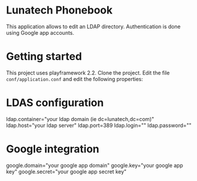 Lunatech Phonebook	
=====================================

This application allows to edit an LDAP directory. Authentication is done using Google app accounts.

Getting started
===============

This project uses playframework 2.2. Clone the project. Edit the file `conf/application.conf` and edit the following properties:

# LDAS configuration

ldap.container="your ldap domain (ie dc=lunatech,dc=com)"
ldap.host="your ldap server"
ldap.port=389
ldap.login=""
ldap.password=""

# Google integration
google.domain="your google app domain"
google.key="your google app key"
google.secret="your google app secret key"
